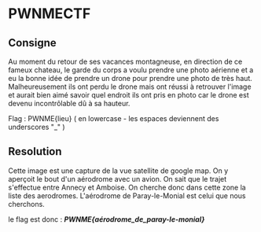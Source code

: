 # PWNMECTF

## Consigne
Au moment du retour de ses vacances montagneuse, en direction de ce fameux chateau, le garde du corps a voulu prendre une photo aérienne et a eu la bonne idée de prendre un drone pour prendre une photo de très haut. Malheureusement ils ont perdu le drone mais ont réussi à retrouver l'image et aurait bien aimé savoir quel endroit ils ont pris en photo car le drone est devenu incontrôlable dû à sa hauteur.

Flag : PWNME{lieu} ( en lowercase - les espaces deviennent des underscores "_" )

## Resolution
Cette image est une capture de la vue satellite de google map.
On y aperçoit le bout d'un aérodrome avec un avion.
On sait que le trajet s'effectue entre Annecy et Amboise.
On cherche donc dans cette zone la liste des aerodromes.
L'aérodrome de Paray-le-Monial est celui que nous cherchons.

le flag est donc : **_PWNME{aérodrome_de_paray-le-monial}_**
